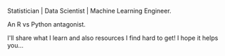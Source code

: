 Statistician | Data Scientist | Machine Learning Engineer.

An R vs Python antagonist.

I'll share what I learn and also resources I find hard to get! I hope it helps you...



<!---
Mbuguamaureen01/Mbuguamaureen01 is a ✨ special ✨ repository because its `README.md` (this file) appears on your GitHub profile.
You can click the Preview link to take a look at your changes.
--->
